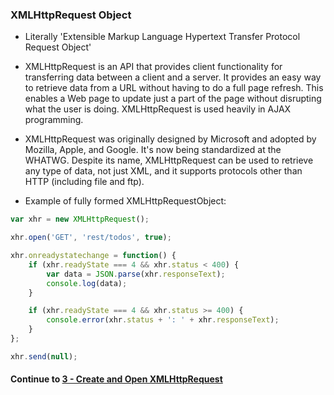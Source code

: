 ### XMLHttpRequest Object
* Literally 'Extensible Markup Language Hypertext Transfer Protocol Request Object'
  
* XMLHttpRequest is an API that provides client functionality for transferring data between a client and a server. It provides an easy way to retrieve data from a URL without having to do a full page refresh. This enables a Web page to update just a part of the page without disrupting what the user is doing. XMLHttpRequest is used heavily in AJAX programming.
  
* XMLHttpRequest was originally designed by Microsoft and adopted by Mozilla, Apple, and Google. It's now being standardized at the WHATWG. Despite its name, XMLHttpRequest can be used to retrieve any type of data, not just XML, and it supports protocols other than HTTP (including file and ftp).
  
* Example of fully formed XMLHttpRequestObject:
  
```javascript
var xhr = new XMLHttpRequest();

xhr.open('GET', 'rest/todos', true);

xhr.onreadystatechange = function() {
	if (xhr.readyState === 4 && xhr.status < 400) {
		var data = JSON.parse(xhr.responseText);
		console.log(data);
	}

	if (xhr.readyState === 4 && xhr.status >= 400) {
		console.error(xhr.status + ': ' + xhr.responseText);
	}
};

xhr.send(null);
```
  
#### Continue to [3 - Create and Open XMLHttpRequest](3_CreateAndOpenRequest.md)